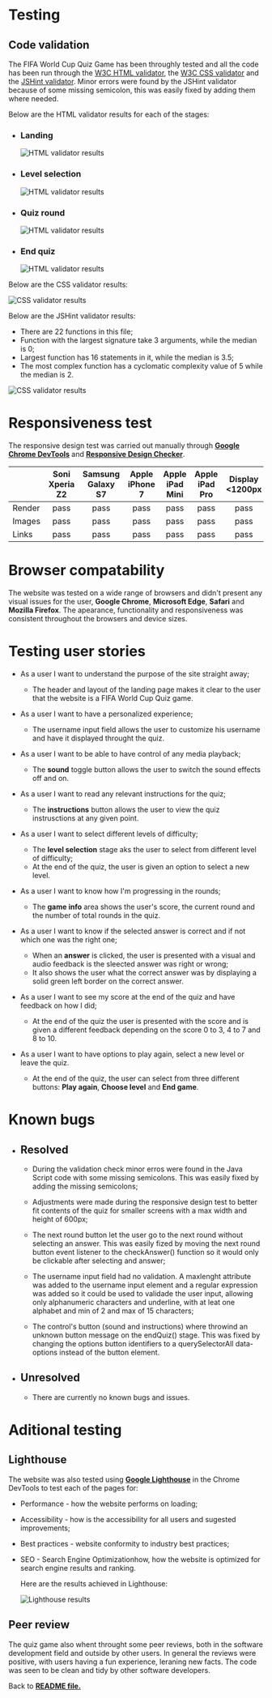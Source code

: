 # Testing

## Code validation

The FIFA World Cup Quiz Game has been throughly tested and all the code has been run through the [W3C HTML validator](https://validator.w3.org/), the [W3C CSS validator](https://jigsaw.w3.org/css-validator/) and the [JSHint validator](https://jshint.com/). Minor errors were found by the JSHint validator because of some missing semicolon, this was easily fixed by adding them where needed.

Below are the HTML validator results for each of the stages:

- ### Landing

    ![HTML validator results](assets/readme-images/html-validator.jpg)

- ### Level selection

    ![HTML validator results](assets/readme-images/html-validator.jpg)

- ### Quiz round

    ![HTML validator results](assets/readme-images/html-validator.jpg)

- ### End quiz

    ![HTML validator results](assets/readme-images/html-validator.jpg)

Below are the CSS validator results:

![CSS validator results](assets/readme-images/css-validator.jpg)

Below are the JSHint validator results:

- There are 22 functions in this file;
- Function with the largest signature take 3 arguments, while the median is 0;
- Largest function has 16 statements in it, while the median is 3.5;
- The most complex function has a cyclomatic complexity value of 5 while the median is 2.

![CSS validator results](assets/readme-images/jshint.jpg)

# Responsiveness test

The responsive design test was carried out manually through [**Google Chrome DevTools**](https://developer.chrome.com/docs/devtools/) and [**Responsive Design Checker**](https://responsivedesignchecker.com/).

|        | Soni Xperia Z2 | Samsung Galaxy S7 | Apple iPhone 7 | Apple iPad Mini | Apple iPad Pro| Display <1200px | Display >1200px |
|--------|:--------------:|:-----------------:|:--------------:|:---------------:|:-------------:|:----------------:|:----------------:|
| Render | pass           | pass              | pass           | pass            | pass          | pass             | pass             |
| Images | pass           | pass              | pass           | pass            | pass          | pass             | pass             |
| Links  | pass           | pass              | pass           | pass            | pass          | pass             | pass             |

# Browser compatability

The website was tested on a wide range of browsers and didn't present any visual issues for the user, **Google Chrome**, **Microsoft Edge**, **Safari** and **Mozilla Firefox**. The apearance, functionality and responsiveness was consistent throughout the browsers and device sizes.

# Testing user stories

- As a user I want to understand the purpose of the site straight away;
    - The header and layout of the landing page makes it clear to the user that the website is a FIFA World Cup Quiz game.

- As a user I want to have a personalized experience;
    - The username input field allows the user to customize his username and have it displayed throught the quiz.

- As a user I want to be able to have control of any media playback;
    - The **sound** toggle button allows the user to switch the sound effects off and on.

- As a user I want to read any relevant instructions for the quiz;
    - The **instructions** button allows the user to view the quiz instrusctions at any given point.

- As a user I want to select different levels of difficulty;
    - The **level selection** stage aks the user to select from different level of difficulty;
    - At the end of the quiz, the user is given an option to select a new level.

- As a user I want to know how I'm progressing in the rounds;
    - The **game info** area shows the user's score, the current round and the number of total rounds in the quiz.

- As a user I want to know if the selected answer is correct and if not which one was the right one;
    - When an **answer** is clicked, the user is presented with a visual and audio feedback is the sleected answer was right or wrong;
    - It also shows the user what the correct answer was by displaying a solid green left border on the correct answer.

- As a user I want to see my score at the end of the quiz and have feedback on how I did;
    - At the end of the quiz the user is presented with the score and is given a different feedback depending on the score 0 to 3, 4 to 7 and 8 to 10.

- As a user I want to have options to play again, select a new level or leave the quiz.
    - At the end of the quiz, the user can select from three different buttons: **Play again**, **Choose level** and **End game**.

# Known bugs

- ## Resolved
    - During the validation check minor erros were found in the Java Script code with some missing semicolons. This was easily fixed by adding the missing semicolons;

    - Adjustments were made during the responsive design test to better fit contents of the quiz for smaller screens with a max width and height of 600px;

    - The next round button let the user go to the next round without selecting an answer. This was easily fized by moving the next round button event listener to the checkAnswer() function so it would only be clickable after selecting and answer;

    - The username input field had no validation. A maxlenght attribute was added to the username input element and a regular expression was added so it could be used to validade the user input, allowing only alphanumeric characters and underline, with at leat one alphabet and min of 2 and max of 15 characters;

    - The control's button (sound and instructions) where throwind an unknown button message on the endQuiz() stage. This was fixed by changing the options button identifiers to a querySelectorAll data-options instead of the button element.

- ## Unresolved
    - There are currently no known bugs and issues.

# Aditional testing

## Lighthouse

The website was also tested using [**Google Lighthouse**](https://developers.google.com/web/tools/lighthouse) in the Chrome DevTools to test each of the pages for:
- Performance - how the website performs on loading;
- Accessibility - how is the accessibility for all users and sugested improvements;
- Best practices - website conformity to industry best practices;
- SEO - Search Engine Optimizationhow, how the website is optimized for search engine results and ranking.

    Here are the results achieved in Lighthouse:

    ![Lighthouse results](assets/readme-images/lighthouse.jpg)

## Peer review

The quiz game also whent throught some peer reviews, both in the software development field and outside by other users. In general the reviews were positive, with users having a fun experience, leraning new facts. The code was seen to be clean and tidy by other software developers.

Back to [**README file.**](README.md)